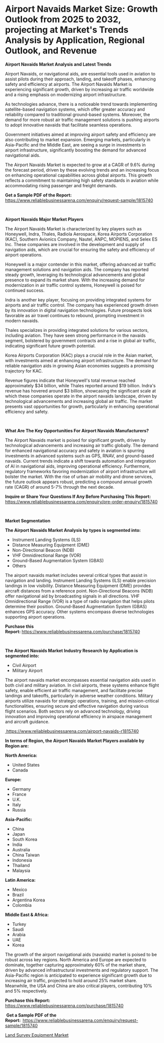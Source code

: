 <p><h1>Airport Navaids Market Size: Growth Outlook from 2025 to 2032, projecting at Market's Trends Analysis by Application, Regional Outlook, and Revenue</h1></p><p><strong>Airport Navaids Market Analysis and Latest Trends</strong></p>
<p><p>Airport Navaids, or navigational aids, are essential tools used in aviation to assist pilots during their approach, landing, and takeoff phases, enhancing safety and efficiency at airports. The Airport Navaids Market is experiencing significant growth, driven by increasing air traffic worldwide and a rising emphasis on modernizing airport infrastructure. </p><p>As technologies advance, there is a noticeable trend towards implementing satellite-based navigation systems, which offer greater accuracy and reliability compared to traditional ground-based systems. Moreover, the demand for more robust air traffic management solutions is pushing airports to adopt innovative navaids that facilitate seamless operations.</p><p>Government initiatives aimed at improving airport safety and efficiency are also contributing to market expansion. Emerging markets, particularly in Asia-Pacific and the Middle East, are seeing a surge in investments in airport infrastructure, significantly boosting the demand for advanced navigational aids. </p><p>The Airport Navaids Market is expected to grow at a CAGR of 9.6% during the forecast period, driven by these evolving trends and an increasing focus on enhancing operational capabilities across global airports. This growth reflects a commitment to maintaining high safety standards in aviation while accommodating rising passenger and freight demands.</p></p>
<p><strong>Get a Sample PDF of the Report:&nbsp;</strong> <a href="https://www.reliablebusinessarena.com/enquiry/request-sample/1815740?utm_campaign=2468&utm_medium=2&utm_source=Github&utm_content=ia&utm_term=02032025&utm_id=airport-navaids">https://www.reliablebusinessarena.com/enquiry/request-sample/1815740</a></p>
<p>&nbsp;</p>
<p><strong>Airport Navaids Major Market Players</strong></p>
<p><p>The Airport Navaids Market is characterized by key players such as Honeywell, Indra, Thales, Radiola Aerospace, Korea Airports Corporation (KAC), Southern Avionics Company, Nautel, ANPC, MOPIENS, and Selex ES Inc. These companies are involved in the development and supply of navigation aids, which are crucial for ensuring the safety and efficiency of airport operations.</p><p>Honeywell is a major contender in this market, offering advanced air traffic management solutions and navigation aids. The company has reported steady growth, leveraging its technological advancements and global presence to expand its market share. With the increasing demand for modernization in air traffic control systems, Honeywell is poised for continued success.</p><p>Indra is another key player, focusing on providing integrated systems for airports and air traffic control. The company has experienced growth driven by its innovation in digital navigation technologies. Future prospects look favorable as air travel continues to rebound, prompting investment in modern navaids.</p><p>Thales specializes in providing integrated solutions for various sectors, including aviation. They have seen strong performance in the navaids segment, bolstered by government contracts and a rise in global air traffic, indicating significant future growth potential.</p><p>Korea Airports Corporation (KAC) plays a crucial role in the Asian market, with investments aimed at enhancing airport infrastructure. The demand for reliable navigation aids in growing Asian economies suggests a promising trajectory for KAC.</p><p>Revenue figures indicate that Honeywell's total revenue reached approximately $34 billion, while Thales reported around $19 billion. Indra's revenue has hovered around $3 billion, showcasing the significant scale at which these companies operate in the airport navaids landscape, driven by technological advancements and increasing global air traffic. The market presents vast opportunities for growth, particularly in enhancing operational efficiency and safety.</p></p>
<p>&nbsp;</p>
<p><strong>What Are The Key Opportunities For Airport Navaids Manufacturers?</strong></p>
<p><p>The Airport Navaids market is poised for significant growth, driven by technological advancements and increasing air traffic globally. The demand for enhanced navigational accuracy and safety in aviation is spurring investments in advanced systems such as GPS, RNAV, and ground-based navaids. Current trends indicate a shift towards automation and integration of AI in navigational aids, improving operational efficiency. Furthermore, regulatory frameworks favoring modernization of airport infrastructure will bolster the market. With the rise of urban air mobility and drone services, the future outlook appears robust, predicting a compound annual growth rate (CAGR) of around 5-7% through the next decade.</p></p>
<p><strong>Inquire or Share Your Questions If Any Before Purchasing This Report:</strong> <a href="https://www.reliablebusinessarena.com/enquiry/pre-order-enquiry/1815740?utm_campaign=2468&utm_medium=2&utm_source=Github&utm_content=ia&utm_term=02032025&utm_id=airport-navaids">https://www.reliablebusinessarena.com/enquiry/pre-order-enquiry/1815740</a></p>
<p>&nbsp;</p>
<p><strong>Market Segmentation</strong></p>
<p><strong>The Airport Navaids Market Analysis by types is segmented into:</strong></p>
<p><ul><li>Instrument Landing Systems (ILS)</li><li>Distance Measuring Equipment (DME)</li><li>Non-Directional Beacon (NDB)</li><li>VHF Omnidirectional Range (VOR)</li><li>Ground-Based Augmentation System (GBAS)</li><li>Others</li></ul></p>
<p><p>The airport navaids market includes several critical types that assist in navigation and landing. Instrument Landing Systems (ILS) enable precision landings in low visibility. Distance Measuring Equipment (DME) provides aircraft distances from a reference point. Non-Directional Beacons (NDB) offer navigational aid by broadcasting signals in all directions. VHF Omnidirectional Range (VOR) is a type of radio navigation that helps pilots determine their position. Ground-Based Augmentation System (GBAS) enhances GPS accuracy. Other systems encompass diverse technologies supporting airport operations.</p></p>
<p><strong>Purchase this Report:&nbsp;</strong><a href="https://www.reliablebusinessarena.com/purchase/1815740?utm_campaign=2468&utm_medium=2&utm_source=Github&utm_content=ia&utm_term=02032025&utm_id=airport-navaids">https://www.reliablebusinessarena.com/purchase/1815740</a></p>
<p>&nbsp;</p>
<p><strong>The Airport Navaids Market Industry Research by Application is segmented into:</strong></p>
<p><ul><li>Civil Airport</li><li>Military Airport</li></ul></p>
<p><p>The airport navaids market encompasses essential navigation aids used in both civil and military aviation. In civil airports, these systems enhance flight safety, enable efficient air traffic management, and facilitate precise landings and takeoffs, particularly in adverse weather conditions. Military airports utilize navaids for strategic operations, training, and mission-critical functionalities, ensuring secure and effective navigation during various flight scenarios. Both sectors rely on advanced technology, driving innovation and improving operational efficiency in airspace management and aircraft guidance.</p></p>
<p><a href="https://www.reliablebusinessarena.com/airport-navaids-r1815740?utm_campaign=2468&utm_medium=2&utm_source=Github&utm_content=ia&utm_term=02032025&utm_id=airport-navaids">&nbsp;https://www.reliablebusinessarena.com/airport-navaids-r1815740</a></p>
<p><strong>In terms of Region, the Airport Navaids Market Players available by Region are:</strong></p>
<p>
    <p> <strong> North America: </strong>
        <ul>
            <li>United States</li>
            <li>Canada</li>
        </ul>
        </p> 
    <p> <strong> Europe: </strong>
        <ul>
            <li>Germany</li>
            <li>France</li>
            <li>U.K.</li>
            <li>Italy</li>
            <li>Russia</li>
        </ul>
        </p> 
    <p> <strong> Asia-Pacific: </strong>
        <ul>
            <li>China</li>
            <li>Japan</li>
            <li>South Korea</li>
            <li>India</li>
            <li>Australia</li>
            <li>China Taiwan</li>
            <li>Indonesia</li>
            <li>Thailand</li>
            <li>Malaysia</li>
        </ul>
        </p> 
    <p> <strong> Latin America: </strong>
        <ul>
            <li>Mexico</li>
            <li>Brazil</li>
            <li>Argentina Korea</li>
            <li>Colombia</li>
        </ul>
        </p> 
    <p> <strong> Middle East & Africa: </strong>
        <ul>
            <li>Turkey</li>
            <li>Saudi</li>
            <li>Arabia</li>
            <li>UAE</li>
            <li>Korea</li>
        </ul>
    </p>
    </p>
<p><p>The growth of the airport navigational aids (navaids) market is poised to be robust across key regions. North America and Europe are expected to dominate, together capturing approximately 60% of the market share, driven by advanced infrastructural investments and regulatory support. The Asia-Pacific region is anticipated to experience significant growth due to increasing air traffic, projected to hold around 25% market share. Meanwhile, the USA and China are also critical players, contributing 10% and 5% respectively.</p></p>
<p><strong>Purchase this Report: </strong><a href="https://www.reliablebusinessarena.com/purchase/1815740?utm_campaign=2468&utm_medium=2&utm_source=Github&utm_content=ia&utm_term=02032025&utm_id=airport-navaids">https://www.reliablebusinessarena.com/purchase/1815740</a></p>
<p>&nbsp;<strong>Get a Sample PDF of the Report:&nbsp;&nbsp;</strong><a href="https://www.reliablebusinessarena.com/enquiry/request-sample/1815740?utm_campaign=2468&utm_medium=2&utm_source=Github&utm_content=ia&utm_term=02032025&utm_id=airport-navaids">https://www.reliablebusinessarena.com/enquiry/request-sample/1815740</a></p>
<p><strong></strong></p>
<p><p><a href="https://github.com/leopardmicheal7019/Market-Research-Report-List-1/blob/main/land-survey-equipment-market.md?utm_campaign=2468&utm_medium=2&utm_source=Github&utm_content=ia&utm_term=02032025&utm_id=airport-navaids">Land Survey Equipment Market</a></p></p>